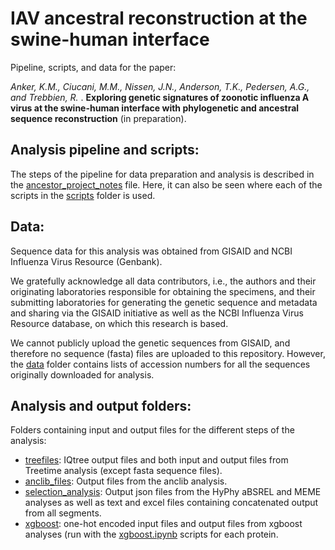 
# IAV ancestral reconstruction at the swine-human interface

Pipeline, scripts, and data for the paper:

_Anker, K.M., Ciucani, M.M., Nissen, J.N., Anderson, T.K., Pedersen, A.G., and Trebbien, R._ . **Exploring genetic signatures of zoonotic influenza A virus at the swine-human interface with phylogenetic and ancestral sequence reconstruction** (in preparation).


## Analysis pipeline and scripts:
The steps of the pipeline for data preparation and analysis is described in the [ancestor_project_notes](https://github.com/KMAnker/IAV_ancestral_reconstruction/blob/main/ancestor_project_notes.sh) file.
Here, it can also be seen where each of the scripts in the [scripts](https://github.com/KMAnker/IAV_ancestral_reconstruction/tree/main/scripts) folder is used.


## Data:
Sequence data for this analysis was obtained from GISAID and NCBI Influenza Virus Resource (Genbank).

We gratefully acknowledge all data contributors, i.e., the authors and their originating laboratories responsible for obtaining the specimens, and their submitting laboratories for generating the genetic sequence and metadata and sharing via the GISAID initiative as well as the NCBI Influenza Virus Resource database, on which this research is based.


We cannot publicly upload the genetic sequences from GISAID, and therefore no sequence (fasta) files are uploaded to this repository. However, the [data](https://github.com/KMAnker/IAV_ancestral_reconstruction/tree/main/data) folder contains lists of accession numbers for all the sequences originally downloaded for analysis.


## Analysis and output folders:
Folders containing input and output files for the different steps of the analysis:
- [treefiles](https://github.com/KMAnker/IAV_ancestral_reconstruction/tree/main/treefiles): IQtree output files and both input and output files from Treetime analysis (except fasta sequence files).
- [anclib_files](https://github.com/KMAnker/IAV_ancestral_reconstruction/tree/main/anclib_files): Output files from the anclib analysis.
- [selection_analysis](https://github.com/KMAnker/IAV_ancestral_reconstruction/tree/main/selection_analysis): Output json files from the HyPhy aBSREL and MEME analyses as well as text and excel files containing concatenated output from all segments.
- [xgboost](https://github.com/KMAnker/IAV_ancestral_reconstruction/tree/main/xgboost): one-hot encoded input files and output files from xgboost analyses (run with the [xgboost.ipynb](https://github.com/KMAnker/IAV_ancestral_reconstruction/blob/main/scripts/h1_xgboost.ipynb) scripts for each protein.
